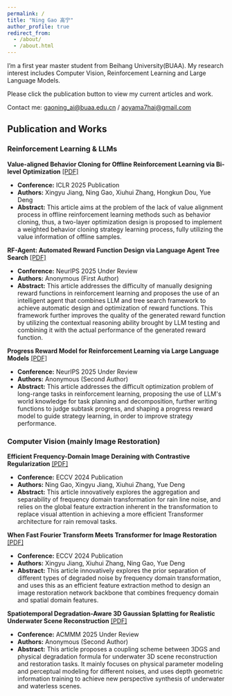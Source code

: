 ```yaml
---
permalink: /
title: "Ning Gao 高宁"
author_profile: true
redirect_from: 
  - /about/
  - /about.html
---
```


I’m a first year master student from Beihang University(BUAA). My research interest includes Computer Vision, Reinforcement Learning and Large Language Models.

Please click the publication button to view my current articles and work.

Contact me: gaoning_ai@buaa.edu.cn / aoyama7hai@gmail.com

## Publication and Works

### Reinforcement Learning & LLMs

**Value-aligned Behavior Cloning for Offline Reinforcement Learning via Bi-level Optimization** [ [PDF] ](/files/ICLR2025_OfflineRL.pdf)
* **Conference:** ICLR 2025 Publication
* **Authors:** Xingyu Jiang, Ning Gao, Xiuhui Zhang, Hongkun Dou, Yue Deng
* **Abstract:** This article aims at the problem of the lack of value alignment process in offline reinforcement learning methods such as behavior cloning, thus, a two-layer optimization design is proposed to implement a weighted behavior cloning strategy learning process, fully utilizing the value information of offline samples.

**RF-Agent: Automated Reward Function Design via Language Agent Tree Search** [ [PDF] ](/files/NeurIPS2025Review_RewardFunctionAgent.pdf)
* **Conference:** NeurIPS 2025 Under Review
* **Authors:** Anonymous (First Author)
* **Abstract:** This article addresses the difficulty of manually designing reward functions in reinforcement learning and proposes the use of an intelligent agent that combines LLM and tree search framework to achieve automatic design and optimization of reward functions. This framework further improves the quality of the generated reward function by utilizing the contextual reasoning ability brought by LLM testing and combining it with the actual performance of the generated reward function.

**Progress Reward Model for Reinforcement Learning via Large Language Models** [ [PDF] ](/files/NeurIPS2025Review_PRMinRLwithLLM.pdf)
* **Conference:** NeurIPS 2025 Under Review
* **Authors:** Anonymous (Second Author)
* **Abstract:** This article addresses the difficult optimization problem of long-range tasks in reinforcement learning, proposing the use of LLM's world knowledge for task planning and decomposition, further writing functions to judge subtask progress, and shaping a progress reward model to guide strategy learning, in order to improve strategy performance.

### Computer Vision (mainly Image Restoration)

**Efficient Frequency-Domain Image Deraining with Contrastive Regularization** [ [PDF] ](/files/ECCV2024_Deraining.pdf)
* **Conference:** ECCV 2024 Publication
* **Authors:** Ning Gao, Xingyu Jiang, Xiuhui Zhang, Yue Deng
* **Abstract:** This article innovatively explores the aggregation and separability of frequency domain transformation for rain line noise, and relies on the global feature extraction inherent in the transformation to replace visual attention in achieving a more efficient Transformer architecture for rain removal tasks.

**When Fast Fourier Transform Meets Transformer for Image Restoration** [ [PDF] ](/files/ECCV2024_ImageRestoration.pdf)
* **Conference:** ECCV 2024 Publication
* **Authors:** Xingyu Jiang, Xiuhui Zhang, Ning Gao, Yue Deng
* **Abstract:** This article innovatively explores the prior separation of different types of degraded noise by frequency domain transformation, and uses this as an efficient feature extraction method to design an image restoration network backbone that combines frequency domain and spatial domain features.

**Spatiotemporal Degradation-Aware 3D Gaussian Splatting for Realistic Underwater Scene Reconstruction** [ [PDF] ](/files/ACMMM2025Review_Underwater3DGS.pdf)
* **Conference:** ACMMM 2025 Under Review
* **Authors:** Anonymous (Second Author)
* **Abstract:** This article proposes a coupling scheme between 3DGS and physical degradation formula for underwater 3D scene reconstruction and restoration tasks. It mainly focuses on physical parameter modeling and perceptual modeling for different noises, and uses depth geometric information training to achieve new perspective synthesis of underwater and waterless scenes.
